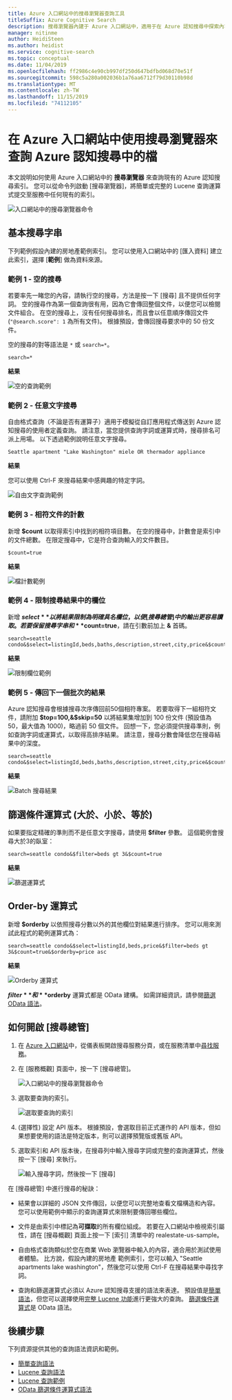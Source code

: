 ```yaml
---
title: Azure 入口網站中的搜尋瀏覽器查詢工具
titleSuffix: Azure Cognitive Search
description: 搜尋瀏覽器內建于 Azure 入口網站中，適用于在 Azure 認知搜尋中探索內容和驗證查詢。 輸入詞彙或片語搜尋的字串，或使用 advanced 語法的完整搜尋運算式。
manager: nitinme
author: HeidiSteen
ms.author: heidist
ms.service: cognitive-search
ms.topic: conceptual
ms.date: 11/04/2019
ms.openlocfilehash: ff2986c4e90cb997df250d647bdfbd068d70e51f
ms.sourcegitcommit: 598c5a280a002036b1a76aa6712f79d30110b98d
ms.translationtype: MT
ms.contentlocale: zh-TW
ms.lasthandoff: 11/15/2019
ms.locfileid: "74112105"
---
```

# <a name="use-search-explorer-in-the-azure-portal-for-querying-documents-in-azure-cognitive-search"></a>在 Azure 入口網站中使用搜尋瀏覽器來查詢 Azure 認知搜尋中的檔 

本文說明如何使用 Azure 入口網站中的 **搜尋瀏覽器** 來查詢現有的 Azure 認知搜尋索引。 您可以從命令列啟動 [搜尋瀏覽器]，將簡單或完整的 Lucene 查詢運算式提交至服務中任何現有的索引。 

   ![入口網站中的搜尋瀏覽器命令](./media/search-explorer/search-explorer-cmd2.png "入口網站中的搜尋瀏覽器命令")

## <a name="basic-search-strings"></a>基本搜尋字串

下列範例假設內建的房地產範例索引。 您可以使用入口網站中的 [匯入資料] 建立此索引，選擇 [**範例**] 做為資料來源。

### <a name="example-1---empty-search"></a>範例 1 - 空的搜尋

若要率先一睹您的內容，請執行空的搜尋，方法是按一下 [搜尋] 且不提供任何字詞。 空的搜尋作為第一個查詢很有用，因為它會傳回整個文件，以便您可以檢閱文件組合。 在空的搜尋上，沒有任何搜尋排名，而且會以任意順序傳回文件 (`"@search.score": 1` 為所有文件)。 根據預設，會傳回搜尋要求中的 50 份文件。

空的搜尋的對等語法是 `*` 或 `search=*`。

   ```Input
   search=*
   ```

   **結果**
   
   ![空的查詢範例](./media/search-explorer/search-explorer-example-empty.png "不合格或空的查詢範例")

### <a name="example-2---free-text-search"></a>範例 2 - 任意文字搜尋

自由格式查詢（不論是否有運算子）適用于模擬從自訂應用程式傳送到 Azure 認知搜尋的使用者定義查詢。 請注意，當您提供查詢字詞或運算式時，搜尋排名可派上用場。 以下透過範例說明任意文字搜尋。

   ```Input
   Seattle apartment "Lake Washington" miele OR thermador appliance
   ```

   **結果**

   您可以使用 Ctrl-F 來搜尋結果中感興趣的特定字詞。

   ![自由文字查詢範例](./media/search-explorer/search-explorer-example-freetext.png "自由文字查詢範例")

### <a name="example-3---count-of-matching-documents"></a>範例 3 - 相符文件的計數 

新增 **$count** 以取得索引中找到的相符項目數。 在空的搜尋中，計數會是索引中的文件總數。 在限定搜尋中，它是符合查詢輸入的文件數目。

   ```Input1
   $count=true
   ```
   **結果**

   ![檔計數範例](./media/search-explorer/search-explorer-example-count.png "相符的檔在索引中的計數")

### <a name="example-4---restrict-fields-in-search-results"></a>範例 4 - 限制搜尋結果中的欄位

新增 **$select** 以將結果限制為明確具名欄位，以便 [搜尋總管] 中的輸出更容易讀取。 若要保留搜尋字串和 **$count=true**，請在引數前加上 **&** 首碼。 

   ```Input
   search=seattle condo&$select=listingId,beds,baths,description,street,city,price&$count=true
   ```

   **結果**

   ![限制欄位範例](./media/search-explorer/search-explorer-example-selectfield.png "限制搜尋結果中的欄位")

### <a name="example-5---return-next-batch-of-results"></a>範例 5 - 傳回下一個批次的結果

Azure 認知搜尋會根據搜尋次序傳回前50個相符專案。 若要取得下一組相符文件，請附加 **$top=100,&$skip=50** 以將結果集增加到 100 份文件 (預設值為 50，最大值為 1000)，略過前 50 個文件。 回想一下，您必須提供搜尋準則，例如查詢字詞或運算式，以取得高排序結果。 請注意，搜尋分數會降低您在搜尋結果中的深度。

   ```Input
   search=seattle condo&$select=listingId,beds,baths,description,street,city,price&$count=true&$top=100&$skip=50
   ```

   **結果**

   ![Batch 搜尋結果](./media/search-explorer/search-explorer-example-topskip.png "傳回搜尋結果的下一個批次")

## <a name="filter-expressions-greater-than-less-than-equal-to"></a>篩選條件運算式 (大於、小於、等於)

如果要指定精確的準則而不是任意文字搜尋，請使用 **$filter** 參數。 這個範例會搜尋大於3的臥室：

   ```Input
   search=seattle condo&$filter=beds gt 3&$count=true
   ```
   
   **結果**

   ![篩選運算式](./media/search-explorer/search-explorer-example-filter.png "依準則篩選")

## <a name="order-by-expressions"></a>Order-by 運算式

新增 **$orderby** 以依照搜尋分數以外的其他欄位對結果進行排序。 您可以用來測試此程式的範例運算式為：

   ```Input
   search=seattle condo&$select=listingId,beds,price&$filter=beds gt 3&$count=true&$orderby=price asc
   ```
   
   **結果**

   ![Orderby 運算式](./media/search-explorer/search-explorer-example-ordery.png "變更排序次序")

**$filter** 和 **$orderby** 運算式都是 OData 建構。 如需詳細資訊，請參閱[篩選 OData 語法](https://docs.microsoft.com/rest/api/searchservice/odata-expression-syntax-for-azure-search)。

<a name="start-search-explorer"></a>

## <a name="how-to-start-search-explorer"></a>如何開啟 [搜尋總管]

1. 在 [Azure 入口網站](https://portal.azure.com)中，從儀表板開啟搜尋服務分頁，或在服務清單中[尋找服務](https://ms.portal.azure.com/#blade/HubsExtension/BrowseResourceBlade/resourceType/Microsoft.Search%2FsearchServices)。

2. 在 [服務概觀] 頁面中，按一下 [搜尋總管]。

   ![入口網站中的搜尋瀏覽器命令](./media/search-explorer/search-explorer-cmd2.png "入口網站中的搜尋瀏覽器命令")

3. 選取要查詢的索引。

   ![選取要查詢的索引](./media/search-explorer/search-explorer-changeindex-se2.png "選取索引")

4. (選擇性) 設定 API 版本。 根據預設，會選取目前正式運作的 API 版本，但如果想要使用的語法是特定版本，則可以選擇預覽版或舊版 API。

5. 選取索引和 API 版本後，在搜尋列中輸入搜尋字詞或完整的查詢運算式，然後按一下 [搜尋] 來執行。

   ![輸入搜尋字詞，然後按一下 [搜尋]](./media/search-explorer/search-explorer-query-string-example.png "輸入搜尋字詞，然後按一下 [搜尋]")

在 [搜尋總管] 中進行搜尋的秘訣：

+ 結果會以詳細的 JSON 文件傳回，以便您可以完整地查看文檔構造和內容。 您可以使用範例中顯示的查詢運算式來限制要傳回哪些欄位。

+ 文件是由索引中標記為**可擷取**的所有欄位組成。 若要在入口網站中檢視索引屬性，請在 [搜尋概觀] 頁面上按一下 [索引] 清單中的 realestate-us-sample。

+ 自由格式查詢類似於您在商業 Web 瀏覽器中輸入的內容，適合用於測試使用者體驗。 比方說，假設內建的房地產 範例索引，您可以輸入 "Seattle apartments lake washington"，然後您可以使用 Ctrl-F 在搜尋結果中尋找字詞。 

+ 查詢和篩選運算式必須以 Azure 認知搜尋支援的語法來表達。 預設值是[簡單語法](https://docs.microsoft.com/rest/api/searchservice/simple-query-syntax-in-azure-search)，但您可以選擇使用[完整 Lucene 功能](https://docs.microsoft.com/rest/api/searchservice/lucene-query-syntax-in-azure-search)進行更強大的查詢。 [篩選條件運算式](https://docs.microsoft.com/rest/api/searchservice/odata-expression-syntax-for-azure-search)是 OData 語法。


## <a name="next-steps"></a>後續步驟

下列資源提供其他的查詢語法資訊和範例。

 + [簡單查詢語法](https://docs.microsoft.com/rest/api/searchservice/simple-query-syntax-in-azure-search) 
 + [Lucene 查詢語法](https://docs.microsoft.com/rest/api/searchservice/lucene-query-syntax-in-azure-search) 
 + [Lucene 查詢範例](search-query-lucene-examples.md) 
 + [OData 篩選條件運算式語法](https://docs.microsoft.com/rest/api/searchservice/odata-expression-syntax-for-azure-search) 
